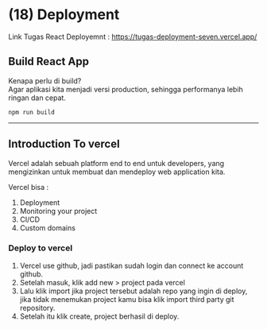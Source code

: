 <h1>(18) Deployment</h1>

Link Tugas React Deployemnt : https://tugas-deployment-seven.vercel.app/

## Build React App
Kenapa perlu di build?<br>
Agar aplikasi kita menjadi versi production, sehingga performanya lebih ringan dan cepat. 

```
npm run build
```

----
## Introduction To vercel
Vercel adalah sebuah platform end to end untuk developers, yang mengizinkan untuk membuat dan mendeploy web application kita. 

Vercel bisa : 
1. Deployment
2. Monitoring your project
3. CI/CD
4. Custom domains

### Deploy to vercel
1. Vercel use github, jadi pastikan sudah login dan connect ke account github.
2. Setelah masuk, klik add new > project pada vercel
3. Lalu klik import jika project tersebut adalah repo yang ingin di deploy, jika tidak menemukan project kamu bisa klik import third party git repository.
4. Setelah itu klik create, project berhasil di deploy. 